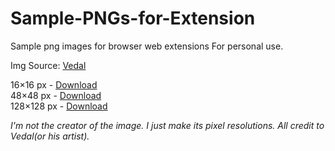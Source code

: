 # Sample-PNGs-for-Extension
Sample png images for browser web extensions
For personal use.

Img Source: [Vedal](https://vedal.ai/)

16×16 px - [Download](https://github.com/Manabesu/Sample-PNGs-for-Extension/releases/download/png/icon16.png)  
48×48 px - [Download](https://github.com/Manabesu/Sample-PNGs-for-Extension/releases/download/48png/icon48.png)  
128×128 px - [Download](https://github.com/Manabesu/Sample-PNGs-for-Extension/releases/download/128png/icon128.png)  





*I'm not the creator of the image. I just make its pixel resolutions. All credit to Vedal(or his artist).*
